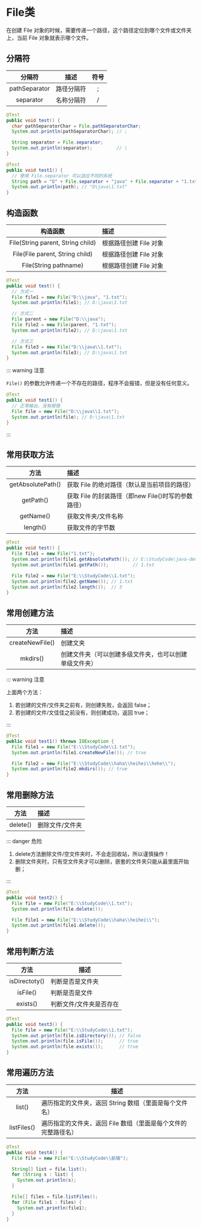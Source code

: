 # File类

在创建 File 对象的时候，需要传递一个路径，这个路径定位到哪个文件或文件夹上，当前 File 对象就表示哪个文件。



## 分隔符

|    分隔符     |    描述    | 符号 |
| :-----------: | :--------: | :--: |
| pathSeparator | 路径分隔符 |  ;   |
|   separator   | 名称分隔符 |  /   |

```java {3,6,13}
@Test
public void test() {
  char pathSeparatorChar = File.pathSeparatorChar;
  System.out.println(pathSeparatorChar); // ;

  String separator = File.separator;
  System.out.println(separator);         // \
}

@Test
public void test1() {
  // 使用 File.separator 可以适应不同的系统
  String path = "D" + File.separator + "java" + File.separator + "1.txt";
  System.out.println(path); // "D\java\1.txt"
}
```



## 构造函数

|             构造函数              | 描述                   |
| :-------------------------------: | :--------------------- |
| File(String parent, String child) | 根据路径创建 File 对象 |
|  File(File parent, String child)  | 根据路径创建 File 对象 |
|       File(String pathname)       | 根据路径创建 File 对象 |

```java {4,8,9,13}
@Test
public void test() {
  // 方式一
  File file1 = new File("D:\\java", "1.txt");
  System.out.println(file1); // D:\java\1.txt

  // 方式二
  File parent = new File("D:\\java");
  File file2 = new File(parent, "1.txt");
  System.out.println(file2); // D:\java\1.txt

  // 方式三
  File file3 = new File("D:\\java\\1.txt");
  System.out.println(file3); // D:\java\1.txt
}
```

::: warning 注意

`File()` 的参数允许传递一个不存在的路径，程序不会报错，但是没有任何意义。

```java
@Test
public void test1() {
  // 正常输出，没有报错
  File file = new File("D:\\java\\1.txt");
  System.out.println(file); // D:\java\1.txt
}
```

:::



## 常用获取方法

|       方法        | 描述                                               |
| :---------------: | :------------------------------------------------- |
| getAbsolutePath() | 获取 File 的绝对路径（默认是当前项目的路径）       |
|     getPath()     | 获取 File 的封装路径（即new File()时写的参数路径） |
|     getName()     | 获取文件夹/文件名称                                |
|     length()      | 获取文件的字节数                                   |

```java
@Test
public void test() {
  File file1 = new File("1.txt");
  System.out.println(file1.getAbsolutePath()); // E:\StudyCode\java-demo\Module_FileStream\1.txt
  System.out.println(file1.getPath());         // 1.txt

  File file2 = new File("E:\\StudyCode\\1.txt");
  System.out.println(file2.getName()); // 1.txt
  System.out.println(file2.length());  // 3
}
```



## 常用创建方法

|      方法       | 描述                                                   |
| :-------------: | :----------------------------------------------------- |
| createNewFile() | 创建文夹                                               |
|    mkdirs()     | 创建文件夹（可以创建多级文件夹，也可以创建单级文件夹） |

::: warning 注意

上面两个方法：

1. 若创建的文件/文件夹之前有，则创建失败，会返回 false；
2. 若创建的文件/文佳佳之前没有，则创建成功，返回 true；

:::

```java
@Test
public void test1() throws IOException {
  File file1 = new File("E:\\StudyCode\\1.txt");
  System.out.println(file1.createNewFile()); // true

  File file2 = new File("E:\\StudyCode\\haha\\heihei\\hehe\\");
  System.out.println(file2.mkdirs()); // true
}
```



## 常用删除方法

|   方法   | 描述            |
| :------: | :-------------- |
| delete() | 删除文件/文件夹 |

::: danger 危险

1. delete方法删除文件/空文件夹时，不会走回收站，所以谨慎操作！
2. 删除文件夹时，只有空文件夹才可以删除，嵌套的文件夹只能从最里面开始删；

:::

```java
@Test
public void test2() {
  File file = new File("E:\\StudyCode\\1.txt");
  System.out.println(file.delete());

  File file1 = new File("E:\\StudyCode\\haha\\heihei\\");
  System.out.println(file1.delete());
}
```



## 常用判断方法

|     方法      | 描述                    |
| :-----------: | ----------------------- |
| isDirectoty() | 判断是否是文件夹        |
|   isFile()    | 判断是否是文件          |
|   exists()    | 判断文件/文件夹是否存在 |

```java
@Test
public void test3() {
  File file = new File("E:\\StudyCode\\1.txt");
  System.out.println(file.isDirectory()); // false
  System.out.println(file.isFile());      // true
  System.out.println(file.exists());      // true
}
```



## 常用遍历方法

|    方法     | 描述                                                         |
| :---------: | ------------------------------------------------------------ |
|   list()    | 遍历指定的文件夹，返回 String 数组（里面是每个文件名）       |
| listFiles() | 遍历指定的文件夹，返回 File 数组（里面是每个文件的完整路径名） |

```java
@Test
public void test4() {
  File file = new File("E:\\StudyCode\\前端");

  String[] list = file.list();
  for (String s : list) {
    System.out.println(s);
  }

  File[] files = file.listFiles();
  for (File file1 : files) {
    System.out.println(file1);
  }
}
```
